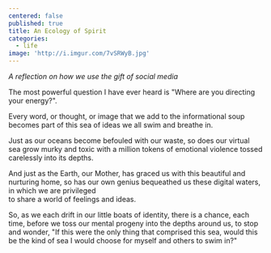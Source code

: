 ```yaml
---
centered: false
published: true
title: An Ecology of Spirit
categories:
  - life
image: 'http://i.imgur.com/7vSRWyB.jpg'
---
```

_A reflection on how we use the gift of social media_

The most powerful question I have ever heard
is "Where are you directing your energy?".

Every word, or thought, or image
that we add to the informational soup
becomes part of this sea of ideas
we all swim and breathe in.

Just as our oceans 
become befouled
with our waste,
so does our virtual sea
grow murky and toxic
with a million tokens 
of emotional violence
tossed carelessly into its depths.

And just as the Earth, 
our Mother,
has graced us 
with this beautiful 
and nurturing home,
so has our own genius
bequeathed us these digital waters,
in which we are privileged  
to share a world
of feelings and ideas.

So, as we each drift 
in our little boats of identity,
there is a chance, each time, 
before we toss 
our mental progeny
into the depths around us,
to stop and wonder,
"If this were the only thing 
that comprised this sea,
would this be the kind of sea 
I would choose
for myself and others
to swim in?"
